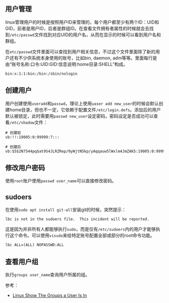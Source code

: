 ## 用户管理

linux管理用户的时候是按照用户ID来管理的，每个用户都至少有两个ID：UID和GID，前者是用户ID，后者是群组ID。在查看文件拥有者属性的时候就会去找到`/etc/passwd`文件找到对应UID的用户名，从而在显示的时候可以看到用户名和群组。

在`etc/passwd`文件里面可以查找到用户相关信息，不过这个文件里面除了新的用户还有不少供系统本身使用的账号，比如bin, daemon, adm等等。里面每行是由“账号名称:口令:UID:GID:信息说明:home目录:SHELL”构成。

```
bin:x:1:1:bin:/bin:/sbin/nologin
```

## 创建用户

用户创建使用`useradd`和`passwd`，理论上使用`uaser add new_user`的时候会默认创建home目录，但也不一定，它依赖于配置文件`/etc/login.defs`。添加后的用户默认被锁定，此时需要用`passwd new_user`设定密码，密码设定是否成功可以查看`/etc/shadow`文件：

```
# 创建前
vb:!!:19005:0:99999:7:::

# 创建后
vb:$5$2N7544pq$at9S4JLRZRep/0yWjtN5kp/yAqqauw5lWxlm4JmZAK5:19005:0:99999:7:::
```

## 修改用户密码

使用`root`账户使用`passwd user_name`可以直接修改密码。

## sudoers

在使用`sudo apt install git-all`安装git的时候，突然提示：

```
lbc is not in the sudoers file.  This incident will be reported.
```

这是因为并非所有人都能够执行`sudo`，而是仅有`/etc/sudoers`内的用户才能够执行这个命令。可以使用`visudo`来给特定账号配置全部或部分的root命令功能。

```
lbc ALL=(ALL) NOPASSWD:ALL
```

## 查看用户组

执行`groups user_name`查询用户所属的组。

参考：

- [Linux Show The Groups a User Is In](https://www.cyberciti.biz/faq/linux-show-groups-for-user/)